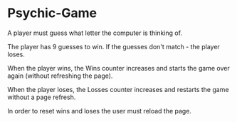# Psychic-Game

A player must guess what letter the computer is thinking of.

The player has 9 guesses to win. If the guesses don't match - the player loses.

When the player wins, the Wins counter increases and starts the game over again (without refreshing the page).

When the player loses, the Losses counter increases and restarts the game without a page refresh.

In order to reset wins and loses the user must reload the page.
